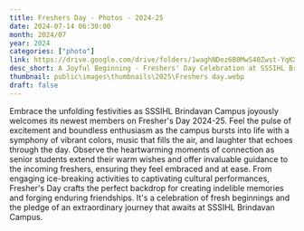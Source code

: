 ```yaml
---
title: Freshers Day - Photos - 2024-25
date: 2024-07-14 06:30:00
month: 2024/07
year: 2024
categories: ["photo"]
link: https://drive.google.com/drive/folders/1waghNDez6B0MwS40Zwst-YqKXvRA8ph_?usp=drive_link
desc_short: A Joyful Beginning - Freshers' Day Celebration at SSSIHL Brindavan Campus
thumbnail: public\images\thumbnails\2025\Freshers day.webp
draft: false
---
```


 Embrace the unfolding festivities as SSSIHL Brindavan Campus joyously welcomes its newest members on Fresher's Day 2024-25. Feel the pulse of excitement and boundless enthusiasm as the campus bursts into life with a symphony of vibrant colors, music that fills the air, and laughter that echoes through the day. Observe the heartwarming moments of connection as senior students extend their warm wishes and offer invaluable guidance to the incoming freshers, ensuring they feel embraced and at ease. From engaging ice-breaking activities to captivating cultural performances, Fresher's Day crafts the perfect backdrop for creating indelible memories and forging enduring friendships. It's a celebration of fresh beginnings and the pledge of an extraordinary journey that awaits at SSSIHL Brindavan Campus.